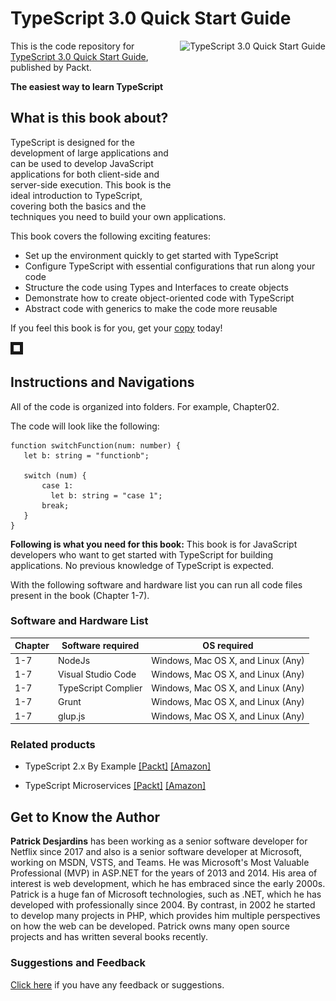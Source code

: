 # TypeScript 3.0 Quick Start Guide

<a href="https://www.packtpub.com/application-development/typescript-30-quick-start-guide?utm_source=github&utm_medium=repository&utm_campaign=9781789345575"><img src="https://dz13w8afd47il.cloudfront.net/sites/default/files/imagecache/ppv4_main_book_cover/cover_11153.png" alt="TypeScript 3.0 Quick Start Guide" height="256px" align="right"></a>

This is the code repository for [TypeScript 3.0 Quick Start Guide](https://www.packtpub.com/application-development/typescript-30-quick-start-guide?utm_source=github&utm_medium=repository&utm_campaign=9781789345575), published by Packt.

**The easiest way to learn TypeScript**

## What is this book about?
TypeScript is designed for the development of large applications and can be used to develop JavaScript applications for both client-side and server-side execution. This book is the ideal introduction to TypeScript, covering both the basics and the techniques you need to build your own applications.


This book covers the following exciting features:
* Set up the environment quickly to get started with TypeScript 
* Configure TypeScript with essential configurations that run along your code
* Structure the code using Types and Interfaces to create objects 
* Demonstrate how to create object-oriented code with TypeScript
* Abstract code with generics to make the code more reusable

If you feel this book is for you, get your [copy](https://www.amazon.com/dp/178934557X) today!

<a href="https://www.packtpub.com/?utm_source=github&utm_medium=banner&utm_campaign=GitHubBanner"><img src="https://raw.githubusercontent.com/PacktPublishing/GitHub/master/GitHub.png" 
alt="https://www.packtpub.com/" border="5" /></a>


## Instructions and Navigations
All of the code is organized into folders. For example, Chapter02.

The code will look like the following:
```
function switchFunction(num: number) {
   let b: string = "functionb";

   switch (num) {
       case 1:
         let b: string = "case 1";
       break;
   }
}
```

**Following is what you need for this book:**
This book is for JavaScript developers who want to get started with TypeScript for building applications. No previous knowledge of TypeScript is expected.

With the following software and hardware list you can run all code files present in the book (Chapter 1-7).

### Software and Hardware List

| Chapter  | Software required                   | OS required                        |
| -------- | ------------------------------------| -----------------------------------|
| 1-7      | NodeJs                              | Windows, Mac OS X, and Linux (Any) |
| 1-7      | Visual Studio Code                  | Windows, Mac OS X, and Linux (Any) |
| 1-7      | TypeScript Complier                 | Windows, Mac OS X, and Linux (Any) |
| 1-7      | Grunt                               | Windows, Mac OS X, and Linux (Any) |
| 1-7      | glup.js                             | Windows, Mac OS X, and Linux (Any) |


### Related products
* TypeScript 2.x By Example [[Packt]](https://www.packtpub.com/application-development/typescript-2x-example?utm_source=github&utm_medium=repository&utm_campaign=9781787280038) [[Amazon]](https://www.amazon.com/dp/1788293770)

* TypeScript Microservices [[Packt]](https://www.packtpub.com/application-development/typescript-microservices?utm_source=github&utm_medium=repository&utm_campaign=9781788830751) [[Amazon]](https://www.amazon.com/dp/178883075X)

## Get to Know the Author
**Patrick Desjardins**
has been working as a senior software developer for Netflix since 2017 and also is a senior software developer at Microsoft, working on MSDN, VSTS, and Teams. He was Microsoft's Most Valuable Professional (MVP) in ASP.NET for the years of 2013 and 2014. His area of interest is web development, which he has embraced since the early 2000s.
Patrick is a huge fan of Microsoft technologies, such as .NET, which he has developed with professionally since 2004. By contrast, in 2002 he started to develop many projects in PHP, which provides him multiple perspectives on how the web can be developed.
Patrick owns many open source projects and has written several books recently.


### Suggestions and Feedback
[Click here](https://docs.google.com/forms/d/e/1FAIpQLSdy7dATC6QmEL81FIUuymZ0Wy9vH1jHkvpY57OiMeKGqib_Ow/viewform) if you have any feedback or suggestions.

